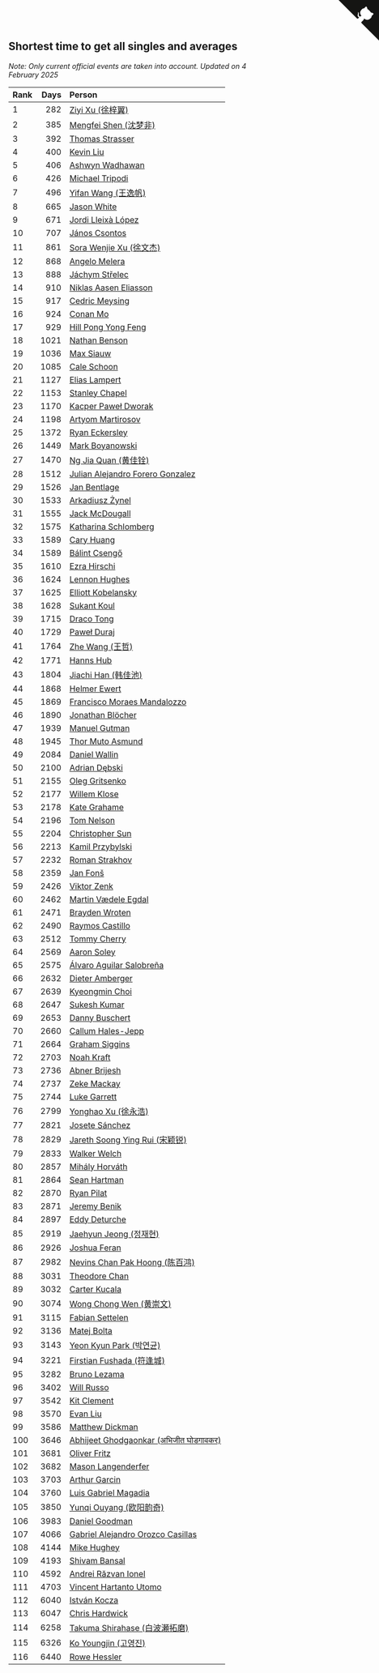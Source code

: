 ## Shortest time to get all singles and averages

*Note: Only current official events are taken into account.*
*Updated on  4 February 2025*

| Rank | Days | Person |
| :--- | ---: | :--- |
| 1 | 282 | [Ziyi Xu (徐梓翼)](https://www.worldcubeassociation.org/persons/2023XUZI01) |
| 2 | 385 | [Mengfei Shen (沈梦非)](https://www.worldcubeassociation.org/persons/2018SHEN07) |
| 3 | 392 | [Thomas Strasser](https://www.worldcubeassociation.org/persons/2022STRA10) |
| 4 | 400 | [Kevin Liu](https://www.worldcubeassociation.org/persons/2023LIUK02) |
| 5 | 406 | [Ashwyn Wadhawan](https://www.worldcubeassociation.org/persons/2022WADH02) |
| 6 | 426 | [Michael Tripodi](https://www.worldcubeassociation.org/persons/2021TRIP01) |
| 7 | 496 | [Yifan Wang (王逸帆)](https://www.worldcubeassociation.org/persons/2017WANY29) |
| 8 | 665 | [Jason White](https://www.worldcubeassociation.org/persons/2016WHIT16) |
| 9 | 671 | [Jordi Lleixà López](https://www.worldcubeassociation.org/persons/2023LOPE09) |
| 10 | 707 | [János Csontos](https://www.worldcubeassociation.org/persons/2022CSON01) |
| 11 | 861 | [Sora Wenjie Xu (徐文杰)](https://www.worldcubeassociation.org/persons/2016XUWE02) |
| 12 | 868 | [Angelo Melera](https://www.worldcubeassociation.org/persons/2022MELE01) |
| 13 | 888 | [Jáchym Střelec](https://www.worldcubeassociation.org/persons/2022STRE03) |
| 14 | 910 | [Niklas Aasen Eliasson](https://www.worldcubeassociation.org/persons/2021ELIA01) |
| 15 | 917 | [Cedric Meysing](https://www.worldcubeassociation.org/persons/2017MEYS02) |
| 16 | 924 | [Conan Mo](https://www.worldcubeassociation.org/persons/2020MOCO01) |
| 17 | 929 | [Hill Pong Yong Feng](https://www.worldcubeassociation.org/persons/2017FENG10) |
| 18 | 1021 | [Nathan Benson](https://www.worldcubeassociation.org/persons/2022BENS01) |
| 19 | 1036 | [Max Siauw](https://www.worldcubeassociation.org/persons/2017SIAU02) |
| 20 | 1085 | [Cale Schoon](https://www.worldcubeassociation.org/persons/2014SCHO02) |
| 21 | 1127 | [Elias Lampert](https://www.worldcubeassociation.org/persons/2021LAMP01) |
| 22 | 1153 | [Stanley Chapel](https://www.worldcubeassociation.org/persons/2016CHAP04) |
| 23 | 1170 | [Kacper Paweł Dworak](https://www.worldcubeassociation.org/persons/2020DWOR01) |
| 24 | 1198 | [Artyom Martirosov](https://www.worldcubeassociation.org/persons/2016MART29) |
| 25 | 1372 | [Ryan Eckersley](https://www.worldcubeassociation.org/persons/2019ECKE02) |
| 26 | 1449 | [Mark Boyanowski](https://www.worldcubeassociation.org/persons/2014BOYA01) |
| 27 | 1470 | [Ng Jia Quan (黄佳铨)](https://www.worldcubeassociation.org/persons/2015QUAN03) |
| 28 | 1512 | [Julian Alejandro Forero Gonzalez](https://www.worldcubeassociation.org/persons/2018GONZ30) |
| 29 | 1526 | [Jan Bentlage](https://www.worldcubeassociation.org/persons/2010BENT01) |
| 30 | 1533 | [Arkadiusz Żynel](https://www.worldcubeassociation.org/persons/2018ZYNE01) |
| 31 | 1555 | [Jack McDougall](https://www.worldcubeassociation.org/persons/2020MCDO01) |
| 32 | 1575 | [Katharina Schlomberg](https://www.worldcubeassociation.org/persons/2020SCHL01) |
| 33 | 1589 | [Cary Huang](https://www.worldcubeassociation.org/persons/2015HUAN48) |
| 34 | 1589 | [Bálint Csengő](https://www.worldcubeassociation.org/persons/2019CSEN01) |
| 35 | 1610 | [Ezra Hirschi](https://www.worldcubeassociation.org/persons/2019HIRS01) |
| 36 | 1624 | [Lennon Hughes](https://www.worldcubeassociation.org/persons/2017HUGH04) |
| 37 | 1625 | [Elliott Kobelansky](https://www.worldcubeassociation.org/persons/2019KOBE03) |
| 38 | 1628 | [Sukant Koul](https://www.worldcubeassociation.org/persons/2014KOUL01) |
| 39 | 1715 | [Draco Tong](https://www.worldcubeassociation.org/persons/2020TONG02) |
| 40 | 1729 | [Paweł Duraj](https://www.worldcubeassociation.org/persons/2016DURA09) |
| 41 | 1764 | [Zhe Wang (王哲)](https://www.worldcubeassociation.org/persons/2019WANZ21) |
| 42 | 1771 | [Hanns Hub](https://www.worldcubeassociation.org/persons/2013HUBH01) |
| 43 | 1804 | [Jiachi Han (韩佳池)](https://www.worldcubeassociation.org/persons/2014HANJ02) |
| 44 | 1868 | [Helmer Ewert](https://www.worldcubeassociation.org/persons/2015EWER01) |
| 45 | 1869 | [Francisco Moraes Mandalozzo](https://www.worldcubeassociation.org/persons/2017MAND13) |
| 46 | 1890 | [Jonathan Blöcher](https://www.worldcubeassociation.org/persons/2018BLOC01) |
| 47 | 1939 | [Manuel Gutman](https://www.worldcubeassociation.org/persons/2017GUTM01) |
| 48 | 1945 | [Thor Muto Asmund](https://www.worldcubeassociation.org/persons/2017ASMU01) |
| 49 | 2084 | [Daniel Wallin](https://www.worldcubeassociation.org/persons/2013WALL03) |
| 50 | 2100 | [Adrian Dębski](https://www.worldcubeassociation.org/persons/2017DEBS01) |
| 51 | 2155 | [Oleg Gritsenko](https://www.worldcubeassociation.org/persons/2011GRIT01) |
| 52 | 2177 | [Willem Klose](https://www.worldcubeassociation.org/persons/2017KLOS01) |
| 53 | 2178 | [Kate Grahame](https://www.worldcubeassociation.org/persons/2018GRAH05) |
| 54 | 2196 | [Tom Nelson](https://www.worldcubeassociation.org/persons/2013NELS01) |
| 55 | 2204 | [Christopher Sun](https://www.worldcubeassociation.org/persons/2017SUNC02) |
| 56 | 2213 | [Kamil Przybylski](https://www.worldcubeassociation.org/persons/2016PRZY01) |
| 57 | 2232 | [Roman Strakhov](https://www.worldcubeassociation.org/persons/2012STRA02) |
| 58 | 2359 | [Jan Fonš](https://www.worldcubeassociation.org/persons/2017FONS04) |
| 59 | 2426 | [Viktor Zenk](https://www.worldcubeassociation.org/persons/2016ZENK01) |
| 60 | 2462 | [Martin Vædele Egdal](https://www.worldcubeassociation.org/persons/2013EGDA02) |
| 61 | 2471 | [Brayden Wroten](https://www.worldcubeassociation.org/persons/2018WROT01) |
| 62 | 2490 | [Raymos Castillo](https://www.worldcubeassociation.org/persons/2017CAST41) |
| 63 | 2512 | [Tommy Cherry](https://www.worldcubeassociation.org/persons/2015CHER07) |
| 64 | 2569 | [Aaron Soley](https://www.worldcubeassociation.org/persons/2017SOLE01) |
| 65 | 2575 | [Álvaro Aguilar Salobreña](https://www.worldcubeassociation.org/persons/2015SALO01) |
| 66 | 2632 | [Dieter Amberger](https://www.worldcubeassociation.org/persons/2016AMBE02) |
| 67 | 2639 | [Kyeongmin Choi](https://www.worldcubeassociation.org/persons/2017CHOI07) |
| 68 | 2647 | [Sukesh Kumar](https://www.worldcubeassociation.org/persons/2017KUMA30) |
| 69 | 2653 | [Danny Buschert](https://www.worldcubeassociation.org/persons/2017BUSC03) |
| 70 | 2660 | [Callum Hales-Jepp](https://www.worldcubeassociation.org/persons/2012HALE01) |
| 71 | 2664 | [Graham Siggins](https://www.worldcubeassociation.org/persons/2016SIGG01) |
| 72 | 2703 | [Noah Kraft](https://www.worldcubeassociation.org/persons/2016KRAF01) |
| 73 | 2736 | [Abner Brijesh](https://www.worldcubeassociation.org/persons/2016BRIJ01) |
| 74 | 2737 | [Zeke Mackay](https://www.worldcubeassociation.org/persons/2015MACK06) |
| 75 | 2744 | [Luke Garrett](https://www.worldcubeassociation.org/persons/2017GARR05) |
| 76 | 2799 | [Yonghao Xu (徐永浩)](https://www.worldcubeassociation.org/persons/2017XUYO01) |
| 77 | 2821 | [Josete Sánchez](https://www.worldcubeassociation.org/persons/2015SANC18) |
| 78 | 2829 | [Jareth Soong Ying Rui (宋颖锐)](https://www.worldcubeassociation.org/persons/2016SOON01) |
| 79 | 2833 | [Walker Welch](https://www.worldcubeassociation.org/persons/2011WELC01) |
| 80 | 2857 | [Mihály Horváth](https://www.worldcubeassociation.org/persons/2016HORV04) |
| 81 | 2864 | [Sean Hartman](https://www.worldcubeassociation.org/persons/2016HART02) |
| 82 | 2870 | [Ryan Pilat](https://www.worldcubeassociation.org/persons/2016PILA03) |
| 83 | 2871 | [Jeremy Benik](https://www.worldcubeassociation.org/persons/2016BENI05) |
| 84 | 2897 | [Eddy Deturche](https://www.worldcubeassociation.org/persons/2014DETU01) |
| 85 | 2919 | [Jaehyun Jeong (정재현)](https://www.worldcubeassociation.org/persons/2016JEON02) |
| 86 | 2926 | [Joshua Feran](https://www.worldcubeassociation.org/persons/2011FERA01) |
| 87 | 2982 | [Nevins Chan Pak Hoong (陈百鸿)](https://www.worldcubeassociation.org/persons/2010CHAN20) |
| 88 | 3031 | [Theodore Chan](https://www.worldcubeassociation.org/persons/2016CHAN25) |
| 89 | 3032 | [Carter Kucala](https://www.worldcubeassociation.org/persons/2015KUCA01) |
| 90 | 3074 | [Wong Chong Wen (黄崇文)](https://www.worldcubeassociation.org/persons/2014WENW01) |
| 91 | 3115 | [Fabian Settelen](https://www.worldcubeassociation.org/persons/2015SETT01) |
| 92 | 3136 | [Matej Bolta](https://www.worldcubeassociation.org/persons/2015BOLT01) |
| 93 | 3143 | [Yeon Kyun Park (박연균)](https://www.worldcubeassociation.org/persons/2016PARK10) |
| 94 | 3221 | [Firstian Fushada (符逢城)](https://www.worldcubeassociation.org/persons/2015FUSH01) |
| 95 | 3282 | [Bruno Lezama](https://www.worldcubeassociation.org/persons/2014LEZA02) |
| 96 | 3402 | [Will Russo](https://www.worldcubeassociation.org/persons/2015RUSS03) |
| 97 | 3542 | [Kit Clement](https://www.worldcubeassociation.org/persons/2008CLEM01) |
| 98 | 3570 | [Evan Liu](https://www.worldcubeassociation.org/persons/2009LIUE01) |
| 99 | 3586 | [Matthew Dickman](https://www.worldcubeassociation.org/persons/2013DICK01) |
| 100 | 3646 | [Abhijeet Ghodgaonkar (अभिजीत घोडगावकर)](https://www.worldcubeassociation.org/persons/2013GHOD01) |
| 101 | 3681 | [Oliver Fritz](https://www.worldcubeassociation.org/persons/2014FRIT02) |
| 102 | 3682 | [Mason Langenderfer](https://www.worldcubeassociation.org/persons/2013LANG03) |
| 103 | 3703 | [Arthur Garcin](https://www.worldcubeassociation.org/persons/2014GARC27) |
| 104 | 3760 | [Luis Gabriel Magadia](https://www.worldcubeassociation.org/persons/2014MAGA04) |
| 105 | 3850 | [Yunqi Ouyang (欧阳韵奇)](https://www.worldcubeassociation.org/persons/2007YUNQ01) |
| 106 | 3983 | [Daniel Goodman](https://www.worldcubeassociation.org/persons/2013GOOD01) |
| 107 | 4066 | [Gabriel Alejandro Orozco Casillas](https://www.worldcubeassociation.org/persons/2008CASI01) |
| 108 | 4144 | [Mike Hughey](https://www.worldcubeassociation.org/persons/2007HUGH01) |
| 109 | 4193 | [Shivam Bansal](https://www.worldcubeassociation.org/persons/2011BANS02) |
| 110 | 4592 | [Andrei Răzvan Ionel](https://www.worldcubeassociation.org/persons/2012IONE01) |
| 111 | 4703 | [Vincent Hartanto Utomo](https://www.worldcubeassociation.org/persons/2010UTOM01) |
| 112 | 6040 | [István Kocza](https://www.worldcubeassociation.org/persons/2005KOCZ01) |
| 113 | 6047 | [Chris Hardwick](https://www.worldcubeassociation.org/persons/2003HARD01) |
| 114 | 6258 | [Takuma Shirahase (白波瀬拓磨)](https://www.worldcubeassociation.org/persons/2007SHIR01) |
| 115 | 6326 | [Ko Youngjin (고영진)](https://www.worldcubeassociation.org/persons/2007YOUN04) |
| 116 | 6440 | [Rowe Hessler](https://www.worldcubeassociation.org/persons/2007HESS01) |


<a href="https://github.com/JustinTimeCuber/wca_statistics" class="github-corner" aria-label="View source on Github"><svg width="80" height="80" viewBox="0 0 250 250" style="fill:#151513; color:#fff; position: absolute; top: 0; border: 0; right: 0;" aria-hidden="true"><path d="M0,0 L115,115 L130,115 L142,142 L250,250 L250,0 Z"></path><path d="M128.3,109.0 C113.8,99.7 119.0,89.6 119.0,89.6 C122.0,82.7 120.5,78.6 120.5,78.6 C119.2,72.0 123.4,76.3 123.4,76.3 C127.3,80.9 125.5,87.3 125.5,87.3 C122.9,97.6 130.6,101.9 134.4,103.2" fill="currentColor" style="transform-origin: 130px 106px;" class="octo-arm"></path><path d="M115.0,115.0 C114.9,115.1 118.7,116.5 119.8,115.4 L133.7,101.6 C136.9,99.2 139.9,98.4 142.2,98.6 C133.8,88.0 127.5,74.4 143.8,58.0 C148.5,53.4 154.0,51.2 159.7,51.0 C160.3,49.4 163.2,43.6 171.4,40.1 C171.4,40.1 176.1,42.5 178.8,56.2 C183.1,58.6 187.2,61.8 190.9,65.4 C194.5,69.0 197.7,73.2 200.1,77.6 C213.8,80.2 216.3,84.9 216.3,84.9 C212.7,93.1 206.9,96.0 205.4,96.6 C205.1,102.4 203.0,107.8 198.3,112.5 C181.9,128.9 168.3,122.5 157.7,114.1 C157.9,116.9 156.7,120.9 152.7,124.9 L141.0,136.5 C139.8,137.7 141.6,141.9 141.8,141.8 Z" fill="currentColor" class="octo-body"></path></svg></a><style>.github-corner:hover .octo-arm{animation:octocat-wave 560ms ease-in-out}@keyframes octocat-wave{0%,100%{transform:rotate(0)}20%,60%{transform:rotate(-25deg)}40%,80%{transform:rotate(10deg)}}@media (max-width:500px){.github-corner:hover .octo-arm{animation:none}.github-corner .octo-arm{animation:octocat-wave 560ms ease-in-out}}</style>
